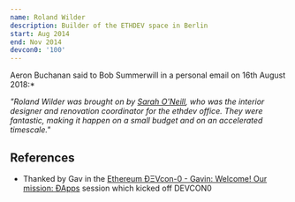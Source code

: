 ```yaml
---
name: Roland Wilder
description: Builder of the ETHDEV space in Berlin
start: Aug 2014
end: Nov 2014
devcon0: '100'
---
```


Aeron Buchanan said to Bob Summerwill in a personal email on 16th August 2018:*

*"Roland Wilder was brought on by [Sarah O'Neill]('/people/sarah-oneill'), who was the interior designer and renovation coordinator for the ethdev office. They were fantastic, making it happen on a small budget and on an accelerated timescale."*

## References

- Thanked by Gav in the [Ethereum ÐΞVcon-0 - Gavin: Welcome! Our mission: ÐApps](https://www.youtube.com/watch?v=_BvvUlKDqp0&t=100s) session which kicked off DEVCON0